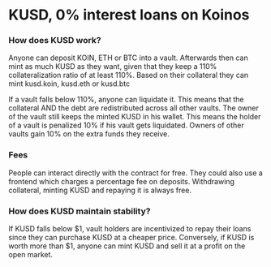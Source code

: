 # KUSD, 0% interest loans on Koinos

### How does KUSD work?

Anyone can deposit KOIN, ETH or BTC into a vault. Afterwards then can mint as much KUSD as they want, given that they keep a 110% collateralization ratio of at least 110%.
Based on their collateral they can mint kusd.koin, kusd.eth or kusd.btc

If a vault falls below 110%, anyone can liquidate it. This means that the collateral AND the debt are redistributed across all other vaults. 
The owner of the vault still keeps the minted KUSD in his wallet. This means the holder of a vault is penalized 10% if his vault gets liquidated. Owners of other vaults gain 10% on the extra funds they receive.

### Fees

People can interact directly with the contract for free. They could also use a frontend which charges a percentage fee on deposits.
Withdrawing collateral, minting KUSD and repaying it is always free.

### How does KUSD maintain stability?

If KUSD falls below $1, vault holders are incentivized to repay their loans since they can purchase KUSD at a cheaper price.
Conversely, if KUSD is worth more than $1, anyone can mint KUSD and sell it at a profit on the open market.
